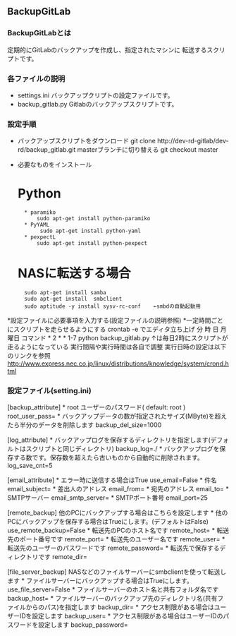﻿## BackupGitLab

### BackupGitLabとは

定期的にGitLabのバックアップを作成し、指定されたマシンに
転送するスクリプトです。

### 各ファイルの説明
* settings.ini
	バックアップクリプトの設定ファイルです。
* backup_gitlab.py
	Gitlabのバックアップスクリプトです。
	
### 設定手順
* バックアップスクリプトをダウンロード
	git clone http://dev-rd-gitlab/dev-rd/backup_gitlab.git
	masterブランチに切り替える
	git checkout master

* 必要なものをインストール
	# Python
		* paramiko
			sudo apt-get install python-paramiko
		* PyYAML
			 sudo apt-get install python-yaml
		* pexpectL
			sudo apt-get install python-pexpect
		
	# NASに転送する場合
		sudo apt-get install samba
		sudo apt-get install  smbclient
		sudo aptitude -y install sysv-rc-conf    ←smbdの自動起動用
*設定ファイルに必要事項を入力する(設定ファイルの説明参照)
*一定時間ごとにスクリプトを走らせるようにする
	crontab -e    でエディタ立ち上げ
	分	時	日	月	曜日	コマンド
 	*	2 	* 	 *	 1-7	python backup_gitlab.py
  	↑は毎日2時にスクリプトが走るようになっている
	実行間隔や実行時間は各自で調整
	実行日時の設定は以下のリンクを参照
	http://www.express.nec.co.jp/linux/distributions/knowledge/system/crond.html
	
### 設定ファイル(setting.ini)
[backup_attribute]
	* root ユーザーのパスワード( default: root )
		root_user_pass=
	* バックアップデータの数が指定されたサイズ(MByte)を超えたら半分のデータを削除します
		backup_del_size=1000

[log_attribute]
	* バックアップログを保存するディレクトリを指定します(デフォルトはスクリプトと同じディレクトリ)
		backup_log=./
	* バックアップログを保存する数です。保存数を超えたら古いものから自動的に削除されます。
		log_save_cnt=5

[email_attribute]
	* エラー時に送信する場合はTrue
		use_email=False
	* 件名
		email_subject=
	* 差出人のアドレス
		email_from=
	* 宛先のアドレス
		email_to=
	* SMTPサーバー
		email_smtp_server=
	* SMTPポート番号
		email_port=25

[remote_backup]
他のPCにバックアップする場合はこちらを設定します
	* 他のPCにバックアップを保存する場合はTrueにします。(デフォルトはFalse)
		use_remote_backup=False
	* 転送先のPCのホスト名です
		remote_host=
	* 転送先のポート番号です
		remote_port=
	* 転送先のユーザー名です
		remote_user=
	* 転送先のユーザーのパスワードです
		remote_password=
	* 転送先で保存するディレクトリです
		remote_dir=

[file_server_backup]
NASなどのファイルサーバーにsmbclientを使って転送します
	* ファイルサーバーにバックアップする場合はTrueにします。
		use_file_server=False
	* ファイルサーバーのホスト名と共有フォルダ名です
		backup_host=
	* ファイルサーバーのバックアップ先のディレクトリ名(共有ファイルからのパス)を指定します
		backup_dir=
	* アクセス制限がある場合はユーザーIDを設定します
		backup_user=
	* アクセス制限がある場合はユーザーIDのパスワードを設定します
		backup_password=

